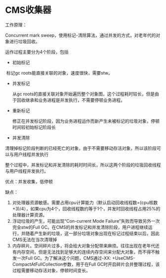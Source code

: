 # CMS收集器

工作原理：

Concurrent mark sweep，使用标记-清除算法，通过并发的方式，对老年代的对象进行垃圾回收。

运作过程主要分为4个阶段，包括

* 初始标记

​       标记gc roots能直接关联的对象，速度很快，需要stw。



* 并发标记

  从gc roots的直接关联对象开始遍历整个对象图，这个过程耗时较长，但是由于回收继承和业务进程是并发执行，不需要停顿业务进程。



* 重新标记

  修正在并发标记阶段，因为业务进程运作而新产生未被标记的垃圾对象，停顿时间较初始标记阶段长

  

* 并发清除

​       清理掉标记阶段判断的已经死亡的对象，由于不需要移动存活对象，所以该阶段可以与用户线程并发执行



整个过程中，并发标记和并发清除的耗时时间长，所以这两个阶段的垃圾回收线程与用户线程并发执行。

优点：并发收集，低停顿

缺点：

1. 对处理器资源敏感。需要占用cpu计算能力（默认启动回收线程数=(cpu核数+3)/4），如果cpu为4个，回收线程数约等于1个，并发时回收线程占用25%的处理器计算资源。
2. 浮动垃圾的产生，可能出现“Con-current Mode Failure”失败而导致另外一次完全stw的Full GC。在CMS的并发标记和并发清除阶段，用户进程继续运行，并随着产生新的垃圾，这一部分垃圾对象出现在标记过程结束以后，因此CMS无法在当次清理掉
3. 内存碎片。空间碎片过多，将会给大对象分配带来麻烦。往往出现在老年代还有内存空间，但是无法找到足够大的连续内存空间来分配大对象，而不得不触发一次Full GC。为了解决这个问题，CMS通过-XX: +UseCMS-CompactAtFullCollection参数，用于在Full GC时开启碎片合并整理过程，该过程需要移动存活对象，停顿时间变长。

